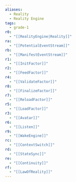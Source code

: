 ```yaml
---
aliases:
  - Reality
  - Reality Engine
tags:
  - grade-1
r0:
  - "[[RealityEngine|Reality]]"
ra:
  - "[[PotentialEventStream]]"
rb:
  - "[[ManifestEventStream]]"
r1:
  - "[[InitFactor]]"
r2:
  - "[[FeedFactor]]"
r4:
  - "[[ValidateFactor]]"
r8:
  - "[[FinalizeFactor]]"
r7:
  - "[[ReloadFactor]]"
r5:
  - "[[LoadFactor]]"
r3:
  - "[[Avatar]]"
r6:
  - "[[Listen]]"
r9:
  - "[[WakeEngine]]"
rc:
  - "[[ContextSwitch]]"
rd:
  - "[[StateSync]]"
re:
  - "[[Continuity]]"
rf:
  - "[[LawOfReality]]"
---
```

